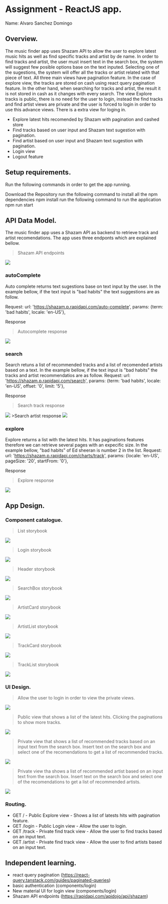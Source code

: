 # Assignment - ReactJS app.

Name: Alvaro Sanchez Domingo

## Overview.

The music finder app uses Shazam API to allow the user to explore latest music hits as well as find specific tracks and artist by de name. In order to find tracks and artist, the user must insert text in the search box, the system will suggest few posible options base on the text inputed. Selecting one of the sugestions, the system will offer all the tracks or artist related with that piece of text. All three main views have pagination feature. In the case of explore view, the tracks are stored on cash using react query pagination feature. In the other hand, when searching for tracks and artist, the result it is not stored in cash as it changes with every search. The view Explore tracks is public, there is no need for the user to login, instead the find tracks and find artist views are private and the user is forced to login in order to use this advance views. There is a extra view for loging in.


 
 + Explore latest hits recomended by Shazam with pagination and cashed store
 + Find tracks based on user input and Shazam text sugestion with pagination.
 + Find artist based on user input and Shazam text sugestion with pagination.
 + Login view
 + Logout feature

## Setup requirements.

Run the following commands in order to get the app running.

Download the Repository
run the following command to install all the npm dependencies
npm install
run the following command to run the application
npm run start

## API Data Model.

The music finder app uses a Shazam API as backend to retrieve track and artist recomendations. The app uses three endponts which are explained bellow.
>Shazam API endpoints
<img src="https://github.com/AlvaroSanchezDomingo/MusicFinderApp/blob/master/images/api-endpoints.PNG">


### autoComplete
Auto complete returns text sugestions base on text input by the user. In the example bellow, if the text input is "bad habits" the text suggestions are as follow.

Request:
url: 'https://shazam.p.rapidapi.com/auto-complete',
params: {term: 'bad habits', locale: 'en-US'},

Response
>Autocomplete response
<img src="https://github.com/AlvaroSanchezDomingo/MusicFinderApp/blob/master/images/autocomplete-response.PNG">


### search
Search retuns a list of recommended tracks and a list of recomended artists based on a text. In the example bellow, if the text input is "bad habits" the tracks and artist recommendatios are as follow.
Request:
url: 'https://shazam.p.rapidapi.com/search',
params: {term: 'bad habits', locale: 'en-US', offset: '0', limit: '5'},

Response
>Search track response
<img src="https://github.com/AlvaroSanchezDomingo/MusicFinderApp/blob/master/images/searchtracks-response.PNG">
>Search artist response
<img src="https://github.com/AlvaroSanchezDomingo/MusicFinderApp/blob/master/images/searchartist-response.PNG">

### explore
Explore returns a list with the latest hits. It has paginations features therefore we can retrieve several pages with an expecific size. In the example bellow, "bad habits" of Ed sheeran is number 2 in the list.
Request:
url: 'https://shazam.p.rapidapi.com/charts/track',
params: {locale: 'en-US', pageSize: '20', startFrom: '0'},

Response
>Explore response
<img src="https://github.com/AlvaroSanchezDomingo/MusicFinderApp/blob/master/images/explore-response.PNG">

## App Design.

### Component catalogue.

>List storybook
<img src="https://github.com/AlvaroSanchezDomingo/MusicFinderApp/blob/master/images/storybook-list.PNG">

>Login storybook
<img src="https://github.com/AlvaroSanchezDomingo/MusicFinderApp/blob/master/images/storybook-login.PNG">

>Header storybook
<img src="https://github.com/AlvaroSanchezDomingo/MusicFinderApp/blob/master/images/storybook-header.PNG">

>SearchBox storybook
<img src="https://github.com/AlvaroSanchezDomingo/MusicFinderApp/blob/master/images/storybook-searchbox.PNG">

>ArtistCard storybook
<img src="https://github.com/AlvaroSanchezDomingo/MusicFinderApp/blob/master/images/storybook-artistcard.PNG">

>ArtistList storybook
<img src="https://github.com/AlvaroSanchezDomingo/MusicFinderApp/blob/master/images/storybook-artistlist.PNG">

>TrackCard storybook
<img src="https://github.com/AlvaroSanchezDomingo/MusicFinderApp/blob/master/images/storybook-trackcard.PNG">

>TrackList storybook
<img src="https://github.com/AlvaroSanchezDomingo/MusicFinderApp/blob/master/images/storybook-tracklist.PNG">


### UI Design.

>Allow the user to login in order to view the private views.
<img src="https://github.com/AlvaroSanchezDomingo/MusicFinderApp/blob/master/images/view-login.PNG">

>Public view that shows a list of the latest hits. Clicking the paginations to show more tracks.
<img src="https://github.com/AlvaroSanchezDomingo/MusicFinderApp/blob/master/images/view-explore.PNG">

>Private view that shows a list of recommended tracks based on an input text from the search box. Insert text on the search box and select one of the recomendations to get a list of recommended tracks.
<img src="https://github.com/AlvaroSanchezDomingo/MusicFinderApp/blob/master/images/view-findtracks.PNG">

>Private view tha shows a list of recommended artist based on an input text from the search box. Insert text on the search box and select one of the recomendations to get a list of recommended artists.
<img src="https://github.com/AlvaroSanchezDomingo/MusicFinderApp/blob/master/images/view-findartists.PNG">


### Routing.

+ GET / - Public Explore view - Shows a list of latests hits with pagination feature.
+ GET /login - Public Login view - Allow the user to login.
+ GET /track - Private find track view -  Allow the user to find tracks based on an input text.
+ GET /artist - Private find track view -  Allow the user to find artists based on an input text.


## Independent learning.

+ react query pagination (https://react-query.tanstack.com/guides/paginated-queries)
+ basic authentication (components/login)
+ New material UI for login view (components/login)
+ Shazam API endpoints (https://rapidapi.com/apidojo/api/shazam)
